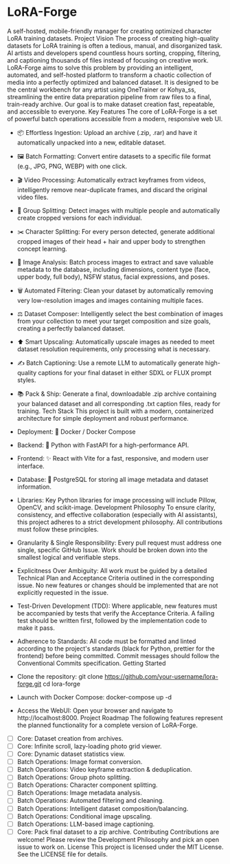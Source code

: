 # LoRA-Forge
A self-hosted, mobile-friendly manager for creating optimized character LoRA training datasets.
Project Vision
The process of creating high-quality datasets for LoRA training is often a tedious, manual, and disorganized task. AI artists and developers spend countless hours sorting, cropping, filtering, and captioning thousands of files instead of focusing on creative work.
LoRA-Forge aims to solve this problem by providing an intelligent, automated, and self-hosted platform to transform a chaotic collection of media into a perfectly optimized and balanced dataset. It is designed to be the central workbench for any artist using OneTrainer or Kohya_ss, streamlining the entire data preparation pipeline from raw files to a final, train-ready archive. Our goal is to make dataset creation fast, repeatable, and accessible to everyone.
Key Features
The core of LoRA-Forge is a set of powerful batch operations accessible from a modern, responsive web UI.
 * 📦 Effortless Ingestion: Upload an archive (.zip, .rar) and have it automatically unpacked into a new, editable dataset.
 * 🖼️ Batch Formatting: Convert entire datasets to a specific file format (e.g., JPG, PNG, WEBP) with one click.
 * 🎬 Video Processing: Automatically extract keyframes from videos, intelligently remove near-duplicate frames, and discard the original video files.
 * 👥 Group Splitting: Detect images with multiple people and automatically create cropped versions for each individual.
 * ✂️ Character Splitting: For every person detected, generate additional cropped images of their head + hair and upper body to strengthen concept learning.
 * 🧠 Image Analysis: Batch process images to extract and save valuable metadata to the database, including dimensions, content type (face, upper body, full body), NSFW status, facial expressions, and poses.
 * 🗑️ Automated Filtering: Clean your dataset by automatically removing very low-resolution images and images containing multiple faces.
 * ⚖️ Dataset Composer: Intelligently select the best combination of images from your collection to meet your target composition and size goals, creating a perfectly balanced dataset.
 * ⬆️ Smart Upscaling: Automatically upscale images as needed to meet dataset resolution requirements, only processing what is necessary.
 * ✍️ Batch Captioning: Use a remote LLM to automatically generate high-quality captions for your final dataset in either SDXL or FLUX prompt styles.
 * 📚 Pack & Ship: Generate a final, downloadable .zip archive containing your balanced dataset and all corresponding .txt caption files, ready for training.
Tech Stack
This project is built with a modern, containerized architecture for simple deployment and robust performance.
 * Deployment: 🐳 Docker / Docker Compose
 * Backend: 🐍 Python with FastAPI for a high-performance API.
 * Frontend: ✨ React with Vite for a fast, responsive, and modern user interface.
 * Database: 🐘 PostgreSQL for storing all image metadata and dataset information.
 * Libraries: Key Python libraries for image processing will include Pillow, OpenCV, and scikit-image.
Development Philosophy
To ensure clarity, consistency, and effective collaboration (especially with AI assistants), this project adheres to a strict development philosophy. All contributions must follow these principles.
 * Granularity & Single Responsibility: Every pull request must address one single, specific GitHub Issue. Work should be broken down into the smallest logical and verifiable steps.
 * Explicitness Over Ambiguity: All work must be guided by a detailed Technical Plan and Acceptance Criteria outlined in the corresponding issue. No new features or changes should be implemented that are not explicitly requested in the issue.
 * Test-Driven Development (TDD): Where applicable, new features must be accompanied by tests that verify the Acceptance Criteria. A failing test should be written first, followed by the implementation code to make it pass.
 * Adherence to Standards: All code must be formatted and linted according to the project's standards (black for Python, prettier for the frontend) before being committed. Commit messages should follow the Conventional Commits specification.
Getting Started
 * Clone the repository:
   git clone https://github.com/your-username/lora-forge.git
cd lora-forge

 * Launch with Docker Compose:
   docker-compose up -d

 * Access the WebUI:
   Open your browser and navigate to http://localhost:8000.
Project Roadmap
The following features represent the planned functionality for a complete version of LoRA-Forge.
 * [ ] Core: Dataset creation from archives.
 * [ ] Core: Infinite scroll, lazy-loading photo grid viewer.
 * [ ] Core: Dynamic dataset statistics view.
 * [ ] Batch Operations: Image format conversion.
 * [ ] Batch Operations: Video keyframe extraction & deduplication.
 * [ ] Batch Operations: Group photo splitting.
 * [ ] Batch Operations: Character component splitting.
 * [ ] Batch Operations: Image metadata analysis.
 * [ ] Batch Operations: Automated filtering and cleaning.
 * [ ] Batch Operations: Intelligent dataset composition/balancing.
 * [ ] Batch Operations: Conditional image upscaling.
 * [ ] Batch Operations: LLM-based image captioning.
 * [ ] Core: Pack final dataset to a zip archive.
Contributing
Contributions are welcome! Please review the Development Philosophy and pick an open issue to work on.
License
This project is licensed under the MIT License. See the LICENSE file for details.
